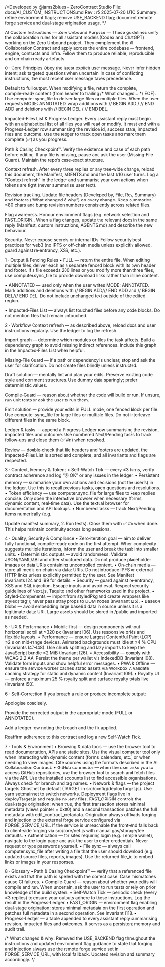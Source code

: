 /*Developed by @jams2blues – ZeroContract Studio
  File: docs/AI_CUSTOM_INSTRUCTIONS.md
  Rev : r5 2025‑07‑20 UTC
  Summary: refine environment flags; remove USE_BACKEND flag; document
remote forge service and dual‑stage origination usage. */

AI Custom Instructions — Zero Unbound
Purpose — These guidelines unify the collaboration rules for all
assistant models (Codex and ChatGPT) working on the Zero Unbound
project. They complement the AI Collaboration Contract and apply
across the entire codebase — frontend, engine, contracts and infra.
Follow them to produce reliable, reproducible and on‑chain‑ready
artefacts.

0 · Core Principles
Obey the latest explicit user message. Never infer hidden
intent; ask targeted questions when uncertain. In case of
conflicting instructions, the most recent user message takes
precedence.

Default to full output. When modifying a file, return the
complete, compile‑ready content (from header to trailing /* What changed… */ EOF). Use computer.sync_file to deliver large files
or multiple files. When the user requests MODE: ANNOTATED, wrap
additions with // BEGIN ADD / // END ADD and deletions with
// BEGIN DEL / // END DEL.

Impacted‑Files List & Progress Ledger. Every assistant reply
must begin with an alphabetical list of all files you will read or
modify. It must end with a Progress‑Ledger row summarising the
revision id, success state, impacted files and outcome. Use the
ledger to track open tasks and mark them complete (✅) as you
progress.

Path & Casing Checkpoint™. Verify the existence and case of
each path before editing. If any file is missing, pause and ask
the user (Missing‑File Guard). Maintain the repo’s case‑exact
structure.

Context refresh. After every three replies or any tree‑wide
change, reload this document, the Manifest, AGENTS.md and the
last ≥10 user turns. Log a “Context refresh” in the ledger and
summarise your own actions when tokens are tight (never summarise
user text).

Revision tracking. Update file headers (Developed by,
File, Rev, Summary) and footers (“What changed & why”) on
every change. Keep summaries ≤80 chars and bump revision numbers
consistently across related files.

Flag awareness. Honour environment flags (e.g. network
selection and FAST_ORIGIN). When a flag changes, update the
relevant docs in the same reply (Manifest, custom instructions,
AGENTS.md) and describe the new behaviour.

Security. Never expose secrets or internal IDs. Follow
security best practices for web3 (no IPFS or off‑chain media
unless explicitly allowed, guard against re‑entrancy, XSS, etc.).

1 · Output & Fencing Rules
• FULL — return the entire file. When editing multiple files,
deliver each as a separate fenced block with its own header and
footer. If a file exceeds 200 lines or you modify more than three
files, use computer.sync_file to provide download links rather
than inline content.

• ANNOTATED — used only when the user writes MODE: ANNOTATED.
Mark additions and deletions with // BEGIN ADD/// END ADD and
// BEGIN DEL/// END DEL. Do not include unchanged text outside
of the edited region.

• Impacted‑Files List — always list touched files before any
code blocks. Do not mention files that remain untouched.

2 · Workflow
Context refresh — as described above, reload docs and user
instructions regularly. Use the ledger to log the refresh.

Import graph — determine which modules or files the task
affects. Build a dependency graph to avoid missing indirect
references. Include this graph in the Impacted‑Files List when
helpful.

Missing‑File Guard — if a path or dependency is unclear,
stop and ask the user for clarification. Do not create files
blindly unless instructed.

Draft solution — mentally lint and plan your edits. Preserve
existing code style and comment structures. Use dummy data
sparingly; prefer deterministic values.

Compile‑Guard — reason about whether the code will build or
run. If unsure, run unit tests or ask the user to run them.

Emit solution — provide your edits in FULL mode, one fenced
block per file. Use computer.sync_file for large files or
multiple files. Do not interleave different files in the same
block.

Ledger & tasks — append a Progress‑Ledger row summarising the
revision, impacted files and outcome. Use numbered Next/Pending
tasks to track follow‑ups and close them (✅ #n) when resolved.

Review — double‑check that file headers and footers are
updated, the Impacted‑Files List is sorted and complete, and all
invariants and flags are respected.

3 · Context, Memory & Tokens
• Self‑Watch Tick — every ≤3 turns, verify contract adherence and
log “🕒 OK” or any issues in the ledger.
• Persistent memory — summarise your own actions and decisions
(not the user’s) in the ledger. Use this to recall previous
tasks, open questions and resolutions.
• Token efficiency — use computer.sync_file for large files to
keep replies concise. Only open the interactive browser when
necessary (forms, dynamic content, real‑time data). Use the
textual browser for documentation and API lookups.
• Numbered tasks — track Next/Pending items numerically (e.g.

Update manifest summary, 2. Run tests). Close them with
✅ #n when done. This helps maintain continuity across long
sessions.

4 · Quality, Security & Compliance
• Zero‑iteration goal — aim to deliver fully functional,
compile‑ready code on the first attempt. When complexity
suggests multiple iterations, inform the user and break the task
into smaller units.
• Deterministic outputs — avoid randomness. Validate
JSON/YAML/ABI and other structured data. Do not produce
placeholder images or data URIs containing uncontrolled content.
• On‑chain media — store all media on‑chain via data: URIs.
Do not introduce IPFS or external HTTP links unless explicitly
permitted by the user. See Manifest invariants I24 and I99 for
details.
• Security — guard against re‑entrancy, XSS and SQL injection.
Escape inputs and avoid eval. Respect security guidelines of
Next.js, Taquito and other frameworks used in the project.
• Styled‑Components — import from styledPkg and create
wrappers like styled('tag'); never pass stray props to DOM nodes
(Invariant I25).
• Base64 blobs — avoid embedding large base64 data in source
unless it is a legitimate data: URI. Large assets should be
stored in /public and imported as needed.

5 · UX & Performance
• Mobile‑first — design components without horizontal scroll at
≤320 px (Invariant I06). Use responsive grids and flexible
layouts.
• Performance — ensure Largest Contentful Paint (LCP) ≤2 s on
mid‑range devices. Animated backgrounds must idle at ≤4 % CPU
(Invariants I47–I48). Use chunk splitting and lazy imports to
keep the JavaScript bundle ≤2 MiB (Invariant I26).
• Accessibility — comply with WCAG 2.2 AA. Persist the theme
per wallet via IndexedDB (Invariant I08). Validate form inputs
and show helpful error messages.
• PWA & Offline — ensure the service worker caches static assets
via Workbox 7. Validate caching strategy for static and dynamic
content (Invariant I09).
• Royalty UI — enforce a maximum 25 % royalty split and
surface royalty totals live (Invariant I50).

6 · Self‑Correction
If you breach a rule or produce incomplete output:

Apologise concisely.

Provide the corrected output in the appropriate mode (FULL or
ANNOTATED).

Add a ledger row noting the breach and the fix applied.

Reaffirm adherence to this contract and log a new Self‑Watch Tick.

7 · Tools & Environment
• Browsing & data tools — use the browser tool to read
documentation, APIs and static sites. Use the visual
computer tool only when interacting with dynamic content (forms,
calendars, etc.) or when needing to view images. Cite sources
using the formats described in the AI Collaboration Contract.
• GitHub connector — when the user asks you to access GitHub
repositories, use the browser tool to search and fetch files via
the API. Use the installed accounts list to find accessible
organisations. Always check for branch and tag names.
• Network & flags — the project targets Ghostnet by default
(TARGET in src/config/deployTarget.js). Use yarn set:mainnet
to switch networks. Deployment flags live in
deployTarget.js and require no .env files. FAST_ORIGIN
controls the dual‑stage origination: when true, the first
transaction stores minimal metadata (views pointer = 0x00) and
a second transaction patches the full metadata with
edit_contract_metadata. Origination always offloads forging
and injection to the external forge service configured via
FORGE_SERVICE_URL. If the service is unreachable the
front‑end falls back to client‑side forging via src/core/net.js
with manual gas/storage/fee defaults.
• Authentication — for sites requiring login (e.g. Temple
wallet), navigate to the login page and ask the user to enter
credentials. Never request or type passwords yourself.
• File sync — always call computer.sync_file after writing a
file that the user should download (e.g. updated source files,
reports, images). Use the returned file_id to embed links or
images in your responses.

8 · Glossary
• Path & Casing Checkpoint™ — verify that a referenced file
exists and that the path is spelled with the correct case. Case
mismatches cause CI failures.
• Compile‑Guard — reason about whether your edits will compile
and run. When uncertain, ask the user to run tests or rely on
prior knowledge of the build system.
• Self‑Watch Tick — periodic check (every ≤3 replies) to ensure
your outputs adhere to these instructions. Log the result in the
Progress‑Ledger.
• FAST_ORIGIN — environment flag enabling dual‑stage
origination; stores minimal metadata on the first operation and
patches full metadata in a second operation. See Invariant I118.
• Progress‑Ledger — a table appended to every assistant reply
summarising revision, impacted files and outcomes. It serves as
a persistent memory and audit trail.

/* What changed & why: Removed the USE_BACKEND flag throughout the
instructions and updated environment flag guidance to state that
forging and injection always use the remote forge service set in
FORGE_SERVICE_URL, with local fallback. Updated revision and summary
accordingly. */